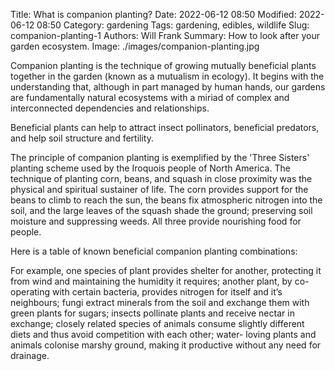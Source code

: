 Title: What is companion planting?
Date: 2022-06-12 08:50
Modified: 2022-06-12 08:50
Category: gardening
Tags: gardening, edibles, wildlife
Slug: companion-planting-1
Authors: Will Frank
Summary: How to look after your garden ecosystem.
Image: ./images/companion-planting.jpg

Companion planting is the technique of growing mutually beneficial plants
together in the garden (known as a mutualism in ecology). It begins with the
understanding that, although in part managed by human hands, our gardens are 
fundamentally natural ecosystems with a miriad of complex and interconnected
dependencies and relationships.

Beneficial plants can help to attract insect pollinators, beneficial predators,
and help soil structure and fertility.

The principle of companion planting is exemplified by the 'Three Sisters'
planting scheme used by the Iroquois people of North America. The technique of
planting corn, beans, and squash in close proximity was the physical and
spiritual sustainer of life. The corn provides support for the beans to climb to
reach the sun, the beans fix atmospheric nitrogen into the soil, and the large
leaves of the squash shade the ground; preserving soil moisture and suppressing
weeds. All three provide nourishing food for people.

Here is a table of known beneficial companion planting combinations:


For example, one species of plant provides shelter
for another, protecting it from wind and maintaining
the humidity it requires; another plant, by co-operating
with certain bacteria, provides nitrogen for itself and
it’s neighbours; fungi extract minerals from the soil and
exchange them with green plants for sugars; insects
pollinate plants and receive nectar in exchange; closely
related species of animals consume slightly different
diets and thus avoid competition with each other; water-
loving plants and animals colonise marshy ground,
making it productive without any need for drainage.




